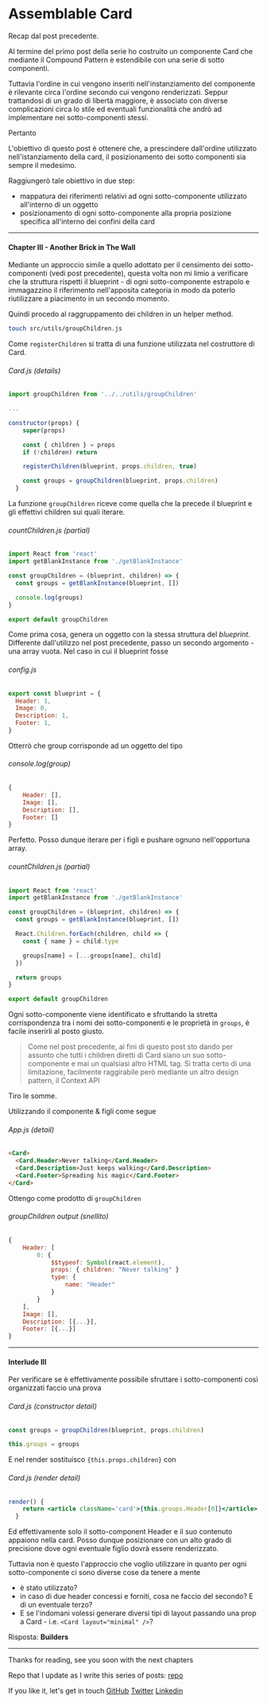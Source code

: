 # Assemblable Card

Recap dal post precedente.

Al termine del primo post della serie ho costruito un componente Card che mediante il Compound Pattern è estendibile con una serie di sotto componenti.

Tuttavia l'ordine in cui vengono inseriti nell'instanziamento del componente è rilevante circa l'ordine secondo cui vengono renderizzati. Seppur trattandosi di un grado di libertà maggiore, è associato con diverse complicazioni circa lo stile ed eventuali funzionalità che andrò ad implementare nei sotto-componenti stessi.

Pertanto

L'obiettivo di questo post è ottenere che, a prescindere dall'ordine utilizzato nell'istanziamento della card, il posizionamento dei sotto componenti sia sempre il medesimo.

Raggiungerò tale obiettivo in due step:

- mappatura dei riferimenti relativi ad ogni sotto-componente utilizzato all'interno di un oggetto
- posizionamento di ogni sotto-componente alla propria posizione specifica all'interno dei confini della card

---

#### Chapter III - Another Brick in The Wall

Mediante un approccio simile a quello adottato per il censimento dei sotto-componenti (vedi post precedente), questa volta non mi limio a verificare che la struttura rispetti il blueprint - di ogni sotto-componente estrapolo e immagazzino il riferimento nell'apposita categoria in modo da poterlo riutilizzare a piacimento in un secondo momento.

Quindi procedo al raggruppamento dei children in un helper method.

```bash
touch src/utils/groupChildren.js
```

Come `registerChildren` si tratta di una funzione utilizzata nel costruttore di Card.

###### Card.js (details)

```jsx
import groupChildren from '../../utils/groupChildren'

...

constructor(props) {
    super(props)

    const { children } = props
    if (!children) return

    registerChildren(blueprint, props.children, true)

    const groups = groupChildren(blueprint, props.children)
  }
```

La funzione `groupChildren` riceve come quella che la precede il blueprint e gli effettivi children sui quali iterare.

###### countChildren.js (partial)

```js
import React from 'react'
import getBlankInstance from './getBlankInstance'

const groupChildren = (blueprint, children) => {
  const groups = getBlankInstance(blueprint, [])

  console.log(groups)
}

export default groupChildren
```

Come prima cosa, genera un oggetto con la stessa struttura del _blueprint_. Differente dall'utilizzo nel post precedente, passo un secondo argomento - una array vuota. Nel caso in cui il blueprint fosse

###### config.js

```js
export const blueprint = {
  Header: 1,
  Image: 0,
  Description: 1,
  Footer: 1,
}
```

Otterrò che group corrisponde ad un oggetto del tipo

###### console.log(group)

```js
{
    Header: [],
    Image: [],
    Description: [],
    Footer: []
}
```

Perfetto. Posso dunque iterare per i figli e pushare ognuno nell'opportuna array.

###### countChildren.js (partial)

```js
import React from 'react'
import getBlankInstance from './getBlankInstance'

const groupChildren = (blueprint, children) => {
  const groups = getBlankInstance(blueprint, [])

  React.Children.forEach(children, child => {
    const { name } = child.type

    groups[name] = [...groups[name], child]
  })

  return groups
}

export default groupChildren
```

Ogni sotto-componente viene identificato e sfruttando la stretta corrispondenza tra i nomi dei sotto-componenti e le proprietà in `groups`, è facile inserirli al posto giusto.

> Come nel post precedente, ai fini di questo post sto dando per assunto che tutti i children diretti di Card siano un suo sotto-componente e mai un qualsiasi altro HTML tag. Si tratta certo di una limitazione, facilmente raggirabile però mediante un altro design pattern, il Context API

Tiro le somme.

Utilizzando il componente & figli come segue

###### App.js (detail)

```html
<Card>
  <Card.Header>Never talking</Card.Header>
  <Card.Description>Just keeps walking</Card.Description>
  <Card.Footer>Spreading his magic</Card.Footer>
</Card>
```

Ottengo come prodotto di `groupChildren`

###### groupChildren output (snellito)

```js
{
    Header: [
        0: {
            $$typeof: Symbol(react.element),
            props: { children: "Never talking" }
            type: {
                name: "Header"
            }
        }
    ],
    Image: [],
    Description: [{...}],
    Footer: [{...}]
}
```

---

#### Interlude III

Per verificare se è effettivamente possibile sfruttare i sotto-componenti così organizzati faccio una prova

###### Card.js (constructor detail)

```jsx
const groups = groupChildren(blueprint, props.children)

this.groups = groups
```

E nel render sostituisco `{this.props.children}` con

###### Card.js (render detail)

```jsx
render() {
    return <article className='card'>{this.groups.Header[0]}</article>
  }
```

Ed effettivamente solo il sotto-component Header e il suo contenuto appaiono nella card. Posso dunque posizionare con un alto grado di precisione dove ogni eventuale figlio dovrà essere renderizzato.

Tuttavia non è questo l'approccio che voglio utilizzare in quanto per ogni sotto-componente ci sono diverse cose da tenere a mente

- è stato utilizzato?
- in caso di due header concessi e forniti, cosa ne faccio del secondo? E di un eventuale terzo?
- E se l'indomani volessi generare diversi tipi di layout passando una prop a Card - i.e. `<Card layout="minimal" />`?

Risposta: **Builders**

---

Thanks for reading, see you soon with the next chapters

Repo that I update as I write this series of posts:
[repo](https://github.com/didof/react-assemblable-card)

If you like it, let's get in touch
[GitHub](https://github.com/didof/)
[Twitter](https://twitter.com/did0f)
[Linkedin](https://www.linkedin.com/in/francesco-di-donato-2a9836183/)
